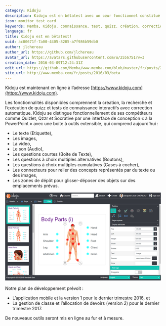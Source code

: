 ```yaml
---
category: Kidoju
description: Kidoju est en bêtatest avec un cœur fonctionnel constitué de la création, recherche et lecture de quizz et autres tests de connaissance.
icon: monitor_test_card
keywords: Memba, Kidoju, connaissance, test, quizz, création, correction, PowerPoint, Quizlet, Qzzr, Socrative, texte, audio, vidéo, image, boîte de texte, radio, bouton, case à cocher, connecter, connecteur, glisser, déposer, cible, zone  
language: fr
title: Kidoju est en bêtatest!
uuid: ac00671f-7a00-4405-8205-a7f986b59db0
author: jlchereau
author_url: https://github.com/jlchereau
avatar_url: https://avatars.githubusercontent.com/u/2556751?v=3
creation_date: 2016-03-09T12:24:31Z
edit_url: https://github.com/Memba/www.memba.com/blob/master/fr/posts/2016/beta.md
site_url: http://www.memba.com/fr/posts/2016/03/beta
---
```

Kidoju est maintenant en ligne à l’adresse [https://www.kidoju.com](https://www.kidoju.com).

Les fonctionnalités disponibles comprennent la création, la recherche et l’exécution de quizz et tests de connaissance interactifs avec correction automatique.
Kidoju se distingue fonctionnellement de ses compétiteurs comme Quizlet, Qzzr et Socrative par une interface de conception « à la PowerPoint »
avec une boite à outils extensible, qui comprend aujourd’hui :

- Le texte (Etiquette),
- Les images,
- La video,
- Le son (Audio),
- Les questions courtes (Boite de Texte),
- Les questions à choix multiples alternatives (Boutons),
- Les questions à choix multiples cumulatives (Cases à cocher),
- Les connecteurs pour relier des concepts représentés par du texte ou des images,
- Les zones de dépôt pour glisser-déposer des objets sur des emplacements prévus.

![Kidoju est en bêtatest!](https://raw.githubusercontent.com/Memba/www.memba.com/master/fr/posts/2016/beta.png)

Notre plan de développement prévoit :

- L’application mobile et la version 1 pour le dernier trimestre 2016, et
- La gestion de classe et l’allocation de devoirs (version 2) pour le dernier trimestre 2017.

De nouveaux outils seront mis en ligne au fur et à mesure.
